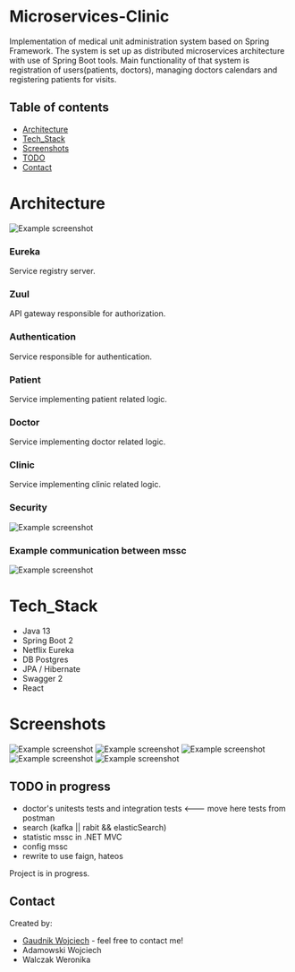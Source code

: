 # Microservices-Clinic
Implementation of medical unit administration system based on Spring Framework. The system is set up as distributed microservices architecture with use of Spring Boot tools. Main functionality of that system is registration of users(patients, doctors), managing doctors calendars and registering patients for visits.   

## Table of contents
* [Architecture ](#architecture)
* [Tech_Stack](#tech_stack)
* [Screenshots](#screenshots)
* [TODO](#TODO)
* [Contact](#contact)

# Architecture 
![Example screenshot](./Screenshots/Clinics%20Portal%20MSSC%20Architecture.png)
### Eureka
Service registry server.
### Zuul
API gateway responsible for authorization.
### Authentication
Service responsible for authentication.
### Patient
Service implementing patient related logic.
### Doctor
Service implementing doctor related logic.
### Clinic
Service implementing clinic related logic.
### Security
![Example screenshot](./Screenshots/Registration_Log%20in_Pull%20out_%20%20Data%20Flow.png)
### Example communication between mssc 
![Example screenshot](./Screenshots/Visit%20registration.png)
# Tech_Stack 
* Java 13
* Spring Boot 2 
* Netflix Eureka
* DB Postgres
* JPA / Hibernate 
* Swagger 2
* React
# Screenshots
![Example screenshot](./Screenshots/Login.png)
![Example screenshot](./Screenshots/Edit.png)
![Example screenshot](./Screenshots/Information.png)
![Example screenshot](./Screenshots/Visits.png)
![Example screenshot](./Screenshots/Delete.png)

## TODO in progress
* doctor's unitests tests and integration tests <--- move here tests from postman 
* search (kafka || rabit && elasticSearch)
* statistic mssc in .NET MVC
* config mssc 
* rewrite to use faign, hateos  

Project is in progress.

## Contact
Created by:
* [Gaudnik Wojciech](mailto:gaudnik.wojciech@gmail.com) - feel free to contact me! 
* Adamowski Wojciech
* Walczak Weronika

